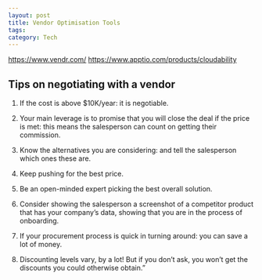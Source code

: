```yaml
---
layout: post
title: Vendor Optimisation Tools
tags: 
category: Tech
---
```


https://www.vendr.com/
https://www.apptio.com/products/cloudability

## Tips on negotiating with a vendor

1. If the cost is above $10K/year: it is negotiable.

2. Your main leverage is to promise that you will close the deal if the price is met: this means the salesperson can count on getting their commission.

3. Know the alternatives you are considering: and tell the salesperson which ones these are.

4. Keep pushing for the best price.

5. Be an open-minded expert picking the best overall solution.

6. Consider showing the salesperson a screenshot of a competitor product that has your company’s data, showing that you are in the process of onboarding.

7. If your procurement process is quick in turning around: you can save a lot of money.

8. Discounting levels vary, by a lot! But if you don’t ask, you won’t get the discounts you could otherwise obtain.”
